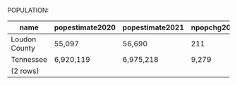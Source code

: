 POPULATION:

|     name      | popestimate2020 | popestimate2021 | npopchg2020 | npopchg2021 | births2020 | births2021 | deaths2020 | deaths2021 | naturalchg2020 | naturalchg2021 | internationalmig2020 | internationalmig2021 | domesticmig2020 | domesticmig2021 | netmig2020 | netmig2021 | rbirth2021 | rdeath2021 | rnaturalchg2021 | rinternationalmig2021 | rdomesticmig2021 | rnetmig2021 |
|---------------|-----------------|-----------------|-------------|-------------|------------|------------|------------|------------|----------------|----------------|----------------------|----------------------|-----------------|-----------------|------------|------------|------------|------------|-----------------|-----------------------|------------------|-------------|
| Loudon County | 55,097          | 56,690          | 211         | 1,593       | 132        | 509        | 190        | 743        | -58            | -234           | 2                    | 21                   | 274             | 1,829           | 276        | 1,850      |       9.11 |      13.29 |           -4.19 |                  0.38 |            32.72 |       33.10|
| Tennessee     | 6,920,119       | 6,975,218       | 9,279       | 55,099      | 19,055     | 77,353     | 21,873     | 84,944     | -2,818         | -7,591         | 36                   | 1,751                | 12,082          | 61,390          | 12,118     | 63,141     |      11.13 |      12.23 |           -1.09 |                  0.25 |             8.84 |        9.09|
|(2 rows)|

